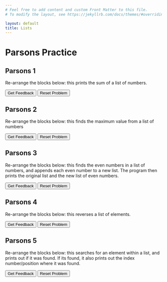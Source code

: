 ```yaml
---
# Feel free to add content and custom Front Matter to this file.
# To modify the layout, see https://jekyllrb.com/docs/themes/#overriding-theme-defaults

layout: default
title: Lists
---
```

# Parsons Practice

## Parsons 1  
Re-arrange the blocks below: this prints the sum of a list of numbers.
<div id="lists-1-sortableTrash" class="sortable-code"></div> 
<div id="lists-1-sortable" class="sortable-code"></div> 
<div style="clear:both;"></div> 
<p> 
    <input id="lists-1-feedbackLink" value="Get Feedback" type="button" /> 
    <input id="lists-1-newInstanceLink" value="Reset Problem" type="button" /> 
</p> 
<script type="text/javascript"> 
(function(){
  var initial = "numbers = [4, 7, 2, 9, 5, 1, 8]\n" +
    "total = 0\n" +
    "for num in numbers:\n" +
    "    total += num\n" +
    "print(&quot;List:&quot;, numbers)\n" +
    "print(&quot;Sum of all elements:&quot;, total)";
  var parsonsPuzzle = new ParsonsWidget({
    "sortableId": "lists-1-sortable",
    "max_wrong_lines": 10,
    "grader": ParsonsWidget._graders.LineBasedGrader,
    "exec_limit": 2500,
    "can_indent": true,
    "x_indent": 50,
    "lang": "en",
    "show_feedback": true
  });
  parsonsPuzzle.init(initial);
  parsonsPuzzle.shuffleLines();
  $("#lists-1-newInstanceLink").click(function(event){ 
      event.preventDefault(); 
      parsonsPuzzle.shuffleLines(); 
  }); 
  $("#lists-1-feedbackLink").click(function(event){ 
      event.preventDefault(); 
      parsonsPuzzle.getFeedback(); 
  }); 
})(); 
</script>


## Parsons 2  
Re-arrange the blocks below: this finds the maximum value from a list of numbers
<div id="lists-2-sortableTrash" class="sortable-code"></div> 
<div id="lists-2-sortable" class="sortable-code"></div> 
<div style="clear:both;"></div> 
<p> 
    <input id="lists-2-feedbackLink" value="Get Feedback" type="button" /> 
    <input id="lists-2-newInstanceLink" value="Reset Problem" type="button" /> 
</p> 
<script type="text/javascript"> 
(function(){
  var initial = "scores = [85, 92, 78, 95, 88, 76, 90]\n" +
    "max_score = scores[0]\n" +
    "for score in scores:\n" +
    "    if score &gt; max_score:\n" +
    "        max_score = score\n" +
    "print(&quot;Scores:&quot;, scores)\n" +
    "print(&quot;Highest score:&quot;, max_score)";
  var parsonsPuzzle = new ParsonsWidget({
    "sortableId": "lists-2-sortable",
    "max_wrong_lines": 10,
    "grader": ParsonsWidget._graders.LineBasedGrader,
    "exec_limit": 2500,
    "can_indent": true,
    "x_indent": 50,
    "lang": "en",
    "show_feedback": true
  });
  parsonsPuzzle.init(initial);
  parsonsPuzzle.shuffleLines();
  $("#lists-2-newInstanceLink").click(function(event){ 
      event.preventDefault(); 
      parsonsPuzzle.shuffleLines(); 
  }); 
  $("#lists-2-feedbackLink").click(function(event){ 
      event.preventDefault(); 
      parsonsPuzzle.getFeedback(); 
  }); 
})(); 
</script>

## Parsons 3  
Re-arrange the blocks below: this finds the even numbers in a list of numbers, and appends each even number to a new list. The program then prints the original list and the new list of even numbers.

<div id="lists-3-sortableTrash" class="sortable-code"></div> 
<div id="lists-3-sortable" class="sortable-code"></div> 
<div style="clear:both;"></div> 
<p> 
    <input id="lists-3-feedbackLink" value="Get Feedback" type="button" /> 
    <input id="lists-3-newInstanceLink" value="Reset Problem" type="button" /> 
</p> 
<script type="text/javascript"> 
(function(){
  var initial = "numbers = [11, 24, 35, 42, 59, 60, 77, 88]\n" +
    "even_numbers = []\n" +
    "for num in numbers:\n" +
    "    if num % 2 == 0:\n" +
    "        even_numbers.append(num)\n" +
    "print(&quot;Original list:&quot;, numbers)\n" +
    "print(&quot;Even numbers:&quot;, even_numbers)";
  var parsonsPuzzle = new ParsonsWidget({
    "sortableId": "lists-3-sortable",
    "max_wrong_lines": 10,
    "grader": ParsonsWidget._graders.LineBasedGrader,
    "exec_limit": 2500,
    "can_indent": true,
    "x_indent": 50,
    "lang": "en",
    "show_feedback": true
  });
  parsonsPuzzle.init(initial);
  parsonsPuzzle.shuffleLines();
  $("#lists-3-newInstanceLink").click(function(event){ 
      event.preventDefault(); 
      parsonsPuzzle.shuffleLines(); 
  }); 
  $("#lists-3-feedbackLink").click(function(event){ 
      event.preventDefault(); 
      parsonsPuzzle.getFeedback(); 
  }); 
})(); 
</script>


## Parsons 4 
Re-arrange the blocks below: this reverses a list of elements.
<div id="lists-4-sortableTrash" class="sortable-code"></div> 
<div id="lists-4-sortable" class="sortable-code"></div> 
<div style="clear:both;"></div> 
<p> 
    <input id="lists-4-feedbackLink" value="Get Feedback" type="button" /> 
    <input id="lists-4-newInstanceLink" value="Reset Problem" type="button" /> 
</p> 
<script type="text/javascript"> 
(function(){
  var initial = "pets = [&quot;dog&quot;, &quot;cat&quot;, &quot;rabbit&quot;, &quot;hamster&quot;, &quot;fish&quot;]\n" +
    "reversed_pets = []\n" +
    "for i in range(len(pets) - 1, -1, -1):\n" +
    "    reversed_pets.append(pets[i])\n" +
    "print(&quot;Original list:&quot;, pets)\n" +
    "print(&quot;Reversed list:&quot;, reversed_pets)";
  var parsonsPuzzle = new ParsonsWidget({
    "sortableId": "lists-4-sortable",
    "max_wrong_lines": 10,
    "grader": ParsonsWidget._graders.LineBasedGrader,
    "exec_limit": 2500,
    "can_indent": true,
    "x_indent": 50,
    "lang": "en",
    "show_feedback": true
  });
  parsonsPuzzle.init(initial);
  parsonsPuzzle.shuffleLines();
  $("#lists-4-newInstanceLink").click(function(event){ 
      event.preventDefault(); 
      parsonsPuzzle.shuffleLines(); 
  }); 
  $("#lists-4-feedbackLink").click(function(event){ 
      event.preventDefault(); 
      parsonsPuzzle.getFeedback(); 
  }); 
})(); 
</script>

## Parsons 5  
Re-arrange the blocks below: this searches for an element within a list, and prints out if it was found. If its found, it also prints out the index number/position where it was found.

<div id="lists-5-sortableTrash" class="sortable-code"></div> 
<div id="lists-5-sortable" class="sortable-code"></div> 
<div style="clear:both;"></div> 
<p> 
    <input id="lists-5-feedbackLink" value="Get Feedback" type="button" /> 
    <input id="lists-5-newInstanceLink" value="Reset Problem" type="button" /> 
</p> 
<script type="text/javascript"> 
(function(){
  var initial = "fruits = [&quot;apple&quot;, &quot;banana&quot;, &quot;orange&quot;, &quot;grape&quot;, &quot;kiwi&quot;, &quot;mango&quot;]\n" +
    "search_item = &quot;orange&quot;\n" +
    "found = False\n" +
    "position = -1\n" +
    "for i in range(len(fruits)):\n" +
    "    if fruits[i] == search_item:\n" +
    "        found = True\n" +
    "        position = i\n" +
    "        break\n" +
    "if found:\n" +
    "    print(f&quot;{search_item} found at position {position}&quot;)\n" +
    "else:\n" +
    "    print(f&quot;{search_item} not found in the list&quot;)";
  var parsonsPuzzle = new ParsonsWidget({
    "sortableId": "lists-5-sortable",
    "max_wrong_lines": 10,
    "grader": ParsonsWidget._graders.LineBasedGrader,
    "exec_limit": 2500,
    "can_indent": true,
    "x_indent": 50,
    "lang": "en",
    "show_feedback": true
  });
  parsonsPuzzle.init(initial);
  parsonsPuzzle.shuffleLines();
  $("#lists-5-newInstanceLink").click(function(event){ 
      event.preventDefault(); 
      parsonsPuzzle.shuffleLines(); 
  }); 
  $("#lists-5-feedbackLink").click(function(event){ 
      event.preventDefault(); 
      parsonsPuzzle.getFeedback(); 
  }); 
})(); 
</script>
